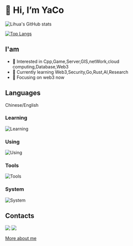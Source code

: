 # 👋 Hi, I’m YaCo
![Lihua's GitHub stats](https://github-readme-stats.vercel.app/api?username=OS-Lihua&count_private=true&show_icons=true&theme=radical)


[![Top Langs](https://github-readme-stats.vercel.app/api/top-langs/?username=OS-Lihua&hide=javascript,html&theme=radical)](https://github.com/anuraghazra/github-readme-stats)

## I'am

- 👀 Interested in Cpp,Game,Server,GIS,netWork,cloud computing,Database,Web3
- 🌱 Currently learning Web3,Security,Go,Rust,AI,Research
- 💞️ Focusing on web3 now

## Languages

Chinese/English

### Learning

![Learning](https://skillicons.dev/icons?i=figma,ts,react,html,css,js,nextjs,rust,go,redis,mysql,sqlite,python&theme=dark&perline=7)

### Using

![Using](https://skillicons.dev/icons?i=cpp,c,solidity,bash,git,md&theme=dark&perline=7)

### Tools
![Tools](https://skillicons.dev/icons?i=vscode,vim,ps,pr,github,cloudflare,docker,vercel,cmake,visualstudio&theme=dark&perline=7)

### System
![System](https://skillicons.dev/icons?i=windows,linux&theme=dark&perline=7)

## Contacts

<a href="https://x.com/0xYaCo"><img src="https://skillicons.dev/icons?i=twitter" /></a>
<a href="mailto:yaco@yaco.email"><img src="https://skillicons.dev/icons?i=gmail" /></a>


<a href="#" class="button icon arrowdown"><a href="https://linktr.ee/0xYaCo">More about me</a></a>
